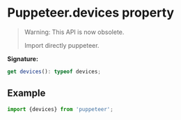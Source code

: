 # Puppeteer.devices property

> Warning: This API is now obsolete.
>
> Import directly puppeteer.

**Signature:**

```typescript
get devices(): typeof devices;
```

## Example

```ts
import {devices} from 'puppeteer';
```
